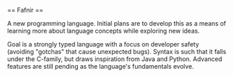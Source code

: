 == Fafnir ==

A new programming language. Initial plans are to develop this as a means of learning more about language concepts
while exploring new ideas.

Goal is a strongly typed language with a focus on developer safety (avoiding "gotchas" that cause unexpected
bugs). Syntax is such that it falls under the C-family, but draws inspiration from Java and Python. Advanced
features are still pending as the language's fundamentals evolve.